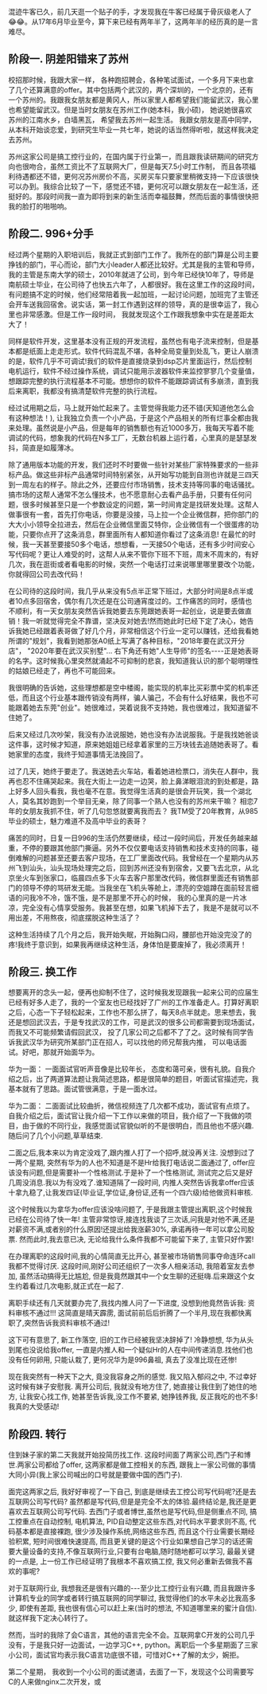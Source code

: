 混迹牛客已久，前几天逛一个贴子的手，才发现我在牛客已经属于骨灰级老人了😂😂。从17年6月毕业至今，算下来已经有两年半了，这两年半的经历真的是一言难尽。

## 阶段一. 阴差阳错来了苏州
校招那时候，我跟大家一样， 各种跑招聘会，各种笔试面试，一个多月下来也拿了几个还算满意的offer。其中包括两个武汉的，两个深圳的，一个北京的，还有一个苏州的。我跟我女朋友都是黄冈人，所以家里人都希望我们能留武汉，我心里也希望能留武汉。但是当时女朋友在苏州工作(她本科，我小硕)， 她说她很喜欢苏州的江南水乡，白墙黑瓦， 希望我去苏州一起生活。 我跟女朋友是高中同学，从本科开始谈恋爱，到研究生毕业一共七年，她说的话当然得听啦，就这样我决定去苏州。

苏州这家公司是搞工控行业的，在国内属于行业第一，而且跟我读研期间的研究方向也很吻合，虽然工资比不了互联网大厂，但是每天7.5小时工作制， 而且各项福利待遇都还不错，更何况苏州房价不高，买房买车只要家里稍微支持一下应该很快可以办到。我综合比较了一下，感觉还不错，更何况可以跟女朋友在一起生活，还挺好的。那段时间我一直为即将到来的新生活而幸福鼓舞，然而后面的事情很快把我的脸打的啪啪响。

## 阶段二. 996+分手

经过两个星期的入职培训后，我就正式到部门工作了。我所在的部门算是公司主要挣钱的部门，平心而论，部门大小leader人都还比较好。尤其是我的主管和导师，我的主管是东南大学的硕士，2010年就进了公司，到今年已经快10年了，导师是南航硕士毕业，在公司待了也快五六年了，人都很好。我在这里工作的这段时间，有问题搞不定的时候，他们经常陪着我一起加班，一起讨论问题，加班完了主管还会开车送我回宿舍。说实话，第一封工作遇到这样的领导，真的是很幸运了，我心里也非常感激。但是工作一段时间， 我就发现这个工作跟我想象中实在是差距太大了！

同样是软件开发，这里基本没有正规的开发流程，虽然也有电子流来控制，但是基本都是纸面上走走形式。软件代码混乱不堪，各种全局变量到处乱飞，更让人崩溃的是，软件几乎不可调试!我们的软件是直接烧录到dsp芯片里面运行，然后控制电机运行，软件不经过操作系统，调试只能用示波器软件来监控寥寥几个变量值，想跟踪完整的执行流程基本不可能。想想你的软件不能跟踪调试有多崩溃，直到我后来离职，我都没有搞清楚软件完整的执行流程。

经过试用期之后，马上就开始忙起来了。主管觉得我能力还不错(天知道他怎么会有这种想法！), 让我独立负责一个小产品，于是这个产品相关的所有烂事全都由我来处理。虽然说是小产品，但是每年的销售额也有近1000多万，我每天写着不能调试的代码，想象我的代码在N多工厂，无数台机器上运行着，心里真的是瑟瑟发抖，简直是如履薄冰。

除了通用版本功能的开发，我们还时不时要做一些针对某些厂家特殊要求的一些非标产品。做这些非标产品通常时间特别紧张，从开始写功能到自测也许就是三四天到一周左右的样子。除此之外，还要应付市场销售，技术支持等同事的电话骚扰。搞市场的这帮人通常不怎么懂技术，也不愿意耐心去看产品手册，只要有任何问题，很多时候甚至只是一个参数设定的问题，第一时间肯定是找研发处理。这帮人做事很有一套，首先打你电话，你要是没接，马上拉一个企业微信群，把你部门的大大小小领导全拉进去，然后在企业微信里面艾特你，企业微信有一个很蛋疼的功能，只要你点开了这条消息，群里面所有人都知道你看过了这条消息! 在最忙的时候，我一天甚至要接50多个电话，想想看，一天接50个电话，还有多少时间安心写代码呢？更让人难受的时，这帮人从来不管你下班不下班，周末不周末的，有好几次，我在逛街或者看电影的时候，突然一个电话打过来说哪里哪里要改个功能，你就得回公司去改代码！

在公司待的这段时间，我几乎从来没有5点半正常下班过，大部分时间是8点半或者10点多回宿舍，偶尔有几次还是在公司通宵度过的。工作痛苦的同时，感情也不顺利，有一天女朋友突然告诉我她要去东莞跟她表哥一起创业，说是要去做直销！我一听就觉得完全不靠谱，坚决反对她去!然而她此时已经下定了决心，她告诉我她已经跟着表哥做了好几个月，非常相信这个行业一定可以赚钱，还给我看她所谓的"规划"，我看到她那张A0纸上写满了各种目标，"2018年要在武汉开分店"， "2020年要在武汉买别墅"... 右下角还有她"人生导师"的签名----正是她表哥的名字。这时候我心里突然就涌起不可抑制的悲哀，我知道我认识的那个聪明理性的姑娘已经走了，再也不可能回来。

我很明确的告诉她，这些理想都是空中楼阁，能实现的机率比买彩票中奖的机率还低，而且这个行业基本跟传销没有两样，骗人骗己，不会有什么好结果，我也不可能跟着她去东莞"创业"。她很难过，哭着说我不支持她，我也很难过，我知道留不住她了。

后来又经过几次吵架，我没有办法说服她，她也没有办法说服我。于是我找她爸谈这件事，这时候才知道，原来她姐姐已经拿着家里的三万块钱去追随她表哥了。看她家里的态度，我终于知道事情无法挽回了。

过了几天，她终于要走了。我送她去火车站，看着她进检票口，消失在人群中，我再也忍不住痛哭起来。我在大街上一边走一边哭，脸上鼻涕眼泪流的到处都是，路上好多人回头看我，我也毫不在意。我觉得生活真的是很会开玩笑，我一个湖北人，莫名其妙跑到一个举目无亲，除了同事一个熟人也没有的苏州来干嘛？ 相恋7年的女朋友我抓不住，听了几句忽悠就要离我而去？ 我TM受了20年教育，从985毕业的硕士，魅力难道不及高中毕业的表哥？

痛苦的同时，日复一日996的生活仍然要继续，经过一段时间后，开发任务越来越重，不停的要跟其他部门撕逼。另外不仅仅要电话支持销售和技术支持的同事，碰倒难解的问题甚至还要去客户现场，在工厂里面改代码。我曾经在一个星期内从苏州飞到汕头，汕头现场处理完之后，回到苏州还没有到宿舍，又要飞去北京，从北京坐火车到张家口，临晨四点多下火车去客户那里改代码，微信群里面还有销售部门的领导不停的骂研发无能。当我坐在飞机头等舱上，漂亮的空姐蹲在面前轻言细语的问我冷不冷，饿不饿，是不是那里不开心的时候， 我的心里真的是一片冰凉，完全没有心情享受服务。我甚至在想，如果飞机掉下去了，我是不是就可以不用出差，不用熬夜，彻底摆脱这种生活了？

这种生活持续了几个月之后，我开始失眠，开始胸口闷，腰部也开始没完没了的疼!我终于意识到，如果我再继续这种生活，身体怕是要废掉了，我必须离开！


## 阶段三. 换工作

想要离开的念头一起，便再也抑制不住了，这时候我发现跟我一起来公司的应届生已经有好多人走了，我的一个室友也已经找好了广州的工作准备走人。打算好离职之后，心态一下子轻松起来，工作也不那么拼了，每天8点半就走。思来想去，我还是想回武汉去，于是专找武汉的工作，可是武汉的很多公司都需要到现场面试， 而我又不可能频繁请假回武汉， 投了几家公司之后都不了了之。这时候有同学告诉我武汉华为研究所某部门正在招人，可以找他的师兄帮我内推， 可以电话面试。好吧，那就开始面华为。

华为一面：
一面面试官听声音像是比较年长， 态度和蔼可亲，很有礼貌。自我介绍之后，出了两道算法题让我简述思路，都是很简单的题目，听面试官描述完，我基本就有了思路。面试管很满意，于是一面水过。

华为二面：
二面面试比较曲折，微信视频连了几次都不成功，面试官有点烦了。自我介绍之后，面试官让我介绍一下工作以来做的项目，我介绍了一下我做的项目，由于做的不同行业，我感觉面试官貌似听的不是很明白，而且他也不感兴趣.随后问了几个小问题,草草结束.

二面之后,我本来以为肯定没戏了,跟内推人打了一个招呼,就没再关注. 没想到过了一两个星期, 突然有华为的人也不知道是不是Hr给我打电话说二面通过了, offer应该没有问题,但是需要补一个性格测试.于是补了一个性格测试, 测试完之后又是好几周没消息.我以为有没戏了.谁知道隔了一段时间, 内推人突然告诉我拿offer应该十拿九稳了,让我发四证(毕业证,学位证,身份证,还有一个四六级)给他做资料审核.

这个时候我以为拿华为offer应该没啥问题了, 于是我跟主管提出离职,这个时候我已经在公司待了快一年! 主管非常惊讶,接连找我谈了三次话,问我是对他不满,还是对薪资不满,或者别的什么原因!还提出给我涨薪30%, 承诺再待一年可以拿公司股票. 然而此时,我去意已决, 无论给我什么条件我都不可能留下来了, 主管只好作罢!

在办理离职的这段时间,我的心情简直无比开心, 甚至被市场销售同事夺命连环call我都不觉得讨厌. 这段时间,刚好公司还组织了一次多人相亲活动, 我陪着室友去参加, 虽然活动搞得无比尴尬, 但是我竟然跟其中一个女生聊的还挺嗨.后来跟这个女生约着看过几次电影,就正式在一起了.

离职手续还有几天就要办完了,我找内推人问了一下进度, 没想到他竟然告诉我: 资料审核不通过!!!  这简直是晴天霹雳, 面试前前后后折腾了一个半月,现在我都快离职了,突然告诉我资料审核不通过! 

这下可有意思了, 新工作落空, 旧的工作已经被我坚决辞掉了! 冷静想想, 华为从头到尾也没说给我offer, 一直是内推人和一个疑似Hr的人在中间传递消息.找他们也没有任何卵用, 只能认栽了, 更何况华为是996鼻祖, 真去了没准比现在还惨!

现在我突然有一种天下之大, 竟没我容身之所的感觉. 我又陷入郁闷之中, 不过幸好这时候有妹子安慰我. 离开公司后, 我就没有地方住了, 她直接让我住到了她住的地方, 让我安心找工作, 她甚至告诉我,没工作不要紧, 她挣钱养我, 反正我吃的也不多! 我真的大受感动!

## 阶段四. 转行

住到妹子家的第二天我就开始投简历找工作. 这段时间面了两家公司,西门子和博世.两家公司都给了offer, 这两家都是做工控相关的东西, 跟我上一家公司做的事情大同小异(我上家公司喊出的口号就是要做中国的西门子).

面完这两家之后, 我好好审视了一下自己, 到底是继续去工控公司写代码呢?还是去互联网公司写代码? 虽然都是写代码,但是是完全不太的体验.最终结论是,我还是更喜欢去互联网公司写代码. 去西门子或者博世,虽然也是写代码,但是侧重点不同, 搞工控重点在自动控制, 电机算法, PID自动整定这些东西,对代码水平要求则不高, 代码基本都是直接裸跑, 很少涉及操作系统,网络这些东西, 而且这个行业需要长期经验积累, 短时间很难快速提高, 而且更关键的是这个行业如果想自己学习的话还需要大量设备的支持,不像互联网行业,只要有台电脑,随时随地都可以学习, 最最关键的一点是, 上一份工作已经证明了我根本不喜欢搞工控, 我又何必重新去做我不喜欢的事呢? 

对于互联网行业, 我想我还是很有兴趣的---至少比工控行业有兴趣, 而且我跟许多计算机专业的同学或者转行搞互联网的同学聊过, 我觉得他们的水平未必比我高多少, 即使有差距, 我也很有信心可以赶上来(当时的想法, 不知道哪里来的蜜汁自信).就这样我下定决心转行了。

然而，当时的我除了会C语言，其他的语言完全不会。互联网拿C开发的公司几乎没有，于是我只好一边面试，一边学习C++, python。离职后一个多星期面了三家小公司，面试官均表示我C语言功底很不错，可惜对C++了解的太少，婉拒。

第二个星期， 我收到一个小公司的面试邀请，去面了一下，发现这个公司需要写C的人来做nginx二次开发，或